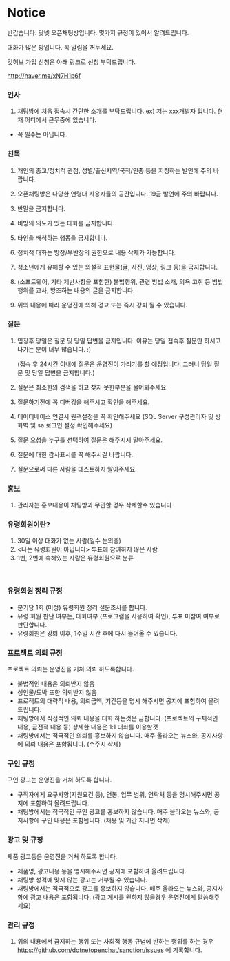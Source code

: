 # Notice

반갑습니다. 닷넷 오픈채팅방입니다. 몇가지 규정이 있어서 알려드립니다.

대화가 많은 방입니다. 꼭 알림을 꺼두세요.

깃허브 가입 신청은 아래 링크로 신청 부탁드립니다.

http://naver.me/xN7H1p6f


### 인사 

1. 채팅방에 처음 접속시 간단한 소개를 부탁드립니다. 
ex) 저는 xxx개발자 입니다. 현재 어디에서 근무중에 있습니다.
* 꼭 필수는 아닙니다.

### 친목

1. 개인의 종교/정치적 관점, 성별/출신지역/국적/인종 등을 지칭하는 발언에 주의 바랍니다.
 
2. 오픈채팅방은 다양한 연령대 사용자들의 공간입니다. 19금 발언에 주의 바랍니다.

3. 반말을 금지합니다.

4. 비방의 의도가 있는 대화를 금지합니다.

5. 타인을 배척하는 행동을 금지합니다.

6. 정치적 대화는 방장/부반장의 권한으로 내용 삭제가 가능합니다.

7. 청소년에게 유해할 수 있는 외설적 표현물(글, 사진, 영상, 링크 등)을 금지합니다.

8. (소프트웨어, 기타 제반사항을 포함한) 불법행위, 관련 방법 소개, 의욕 고취 등 범법행위를 교사, 방조하는 내용의 글을 금지합니다.

7. 위의 내용에 따라 운영진에 의해 경고 또는 즉시 강퇴 될 수 있습니다.


### 질문
1. 입장후 당일은 질문 및 당일 답변을 금지입니다. 이유는 당일 접속후 질문만 하시고 나가는 분이 너무 많습니다. :)

   (접속 후 24시간 이내에 질문은 운영진이 가리기를 할 예정입니다. 그러니 당일 질문 및 당일 답변을 금지합니다.)
   
2. 질문은 최소한의 검색을 하고 찾지 못한부분을 물어봐주세요

3. 질문하기전에 꼭 디버깅을 해주시고 확인을 해주세요.

4. 데이터베이스 연결시 원격설정을 꼭 확인해주세요 
  (SQL Server 구성관리자 및 방화벽 및 sa 로그인 설정 확인해주세요)

5. 질문 요청을 누구를 선택하여 질문은 해주시지 말아주세요.

6. 질문에 대한 감사표시를 꼭 해주시길 바랍니다.

7. 질문으로써 다른 사람을 테스트하지 말아주세요.


### 홍보

1. 관리자는 홍보내용이 채팅방과 무관할  경우 삭제할수 있습니다

### 유령회원이란?
1. 30일 이상 대화가 없는 사람(일수 논의중)
2. <나는 유령회원이 아닙니다> 투표에 참여하지 않은 사람
3. 1번, 2번에 속해있는 사람은 유령회원으로 분류

 
### 유령회원 정리 규정
* 분기당 1회 (미정) 유령회원 정리 설문조사를 합니다.
* 유령 회원 판단 여부는, 대화여부 (프로그램을 사용하여 확인), 투표 미참여 여부로 판단합니다.
* 유령회원은 강퇴 이후, 1주일 시간 후에 다시 들어올 수 있습니다.

### 프로젝트 의뢰 규정
프로젝트 의뢰는 운영진을 거쳐 의뢰 하도록합니다.
* 불법적인 내용은 의뢰받지 않음
* 성인물/도박 또한 의뢰받지 않음
* 프로젝트의 대략적 내용, 의뢰금액, 기간등을 명시 해주시면 공지에 포함하여 올려드립니다.
* 채팅방에서 직접적인 의뢰 내용을 대화 하는것은 금합니다. (프로젝트의 구체적인 내용, 금전적 내용 등) 상세한 내용은 1:1 대화를 이용할것
* 채팅방에서는 적극적인 의뢰를 홍보하지 않습니다. 매주 올라오는 뉴스와, 공지사항에 의뢰 내용은 포함됩니다. (수주시 삭제)
 
### 구인 규정
구인 광고는 운영진을 거쳐 하도록 합니다.
* 구직자에게 요구사항(지원요건 등), 연봉, 업무 범위, 연락처 등을 명시해주시면 공지에 포함하여 올려드립니다.
* 채팅방에서는 적극적인 구인 광고를 홍보하지 않습니다. 매주 올라오는 뉴스와, 공지사항에 구인 내용은 포함됩니다. (채용 및 기간 지나면 삭제)
 
 
### 광고 및 규정
제품 광고등은 운영진을 거쳐 하도록 합니다.
* 제품명, 광고내용 등을 명시해주시면 공지에 포함하여 올려드립니다.
* 채팅방 성격에 맞지 않는 광고는 거부될 수 있습니다.
* 채팅방에서는 적극적으로 광고를 홍보하지 않습니다. 매주 올라오는 뉴스와, 공지사항에 광고 내용은 포함됩니다. (광고 게시를 원하지 않을경우 운영진에게 말씀해주세요)
 


### 관리 규정
1. 위의 내용에서 금지하는 행위 또는 사회적 행동 규범에 반하는 행위를 하는 경우 https://github.com/dotnetopenchat/sanction/issues 에 기록합니다.
